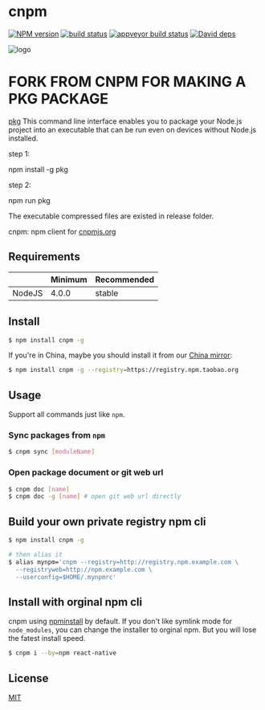 cnpm
=======

[![NPM version][npm-image]][npm-url]
[![build status][travis-image]][travis-url]
[![appveyor build status][appveyor-image]][appveyor-url]
[![David deps][david-image]][david-url]

[npm-image]: https://img.shields.io/npm/v/cnpm.svg?style=flat
[npm-url]: https://npmjs.org/package/cnpm
[travis-image]: https://img.shields.io/travis/cnpm/cnpm.svg?style=flat
[travis-url]: https://travis-ci.org/cnpm/cnpm
[appveyor-image]: https://ci.appveyor.com/api/projects/status/17kfr8eitdi7rljr?svg=true
[appveyor-url]: https://ci.appveyor.com/project/fengmk2/urllib
[david-image]: https://img.shields.io/david/cnpm/cnpm.svg?style=flat
[david-url]: https://david-dm.org/cnpm/cnpm

![logo](https://raw.github.com/cnpm/cnpmjs.org/master/logo.png)

# FORK FROM CNPM FOR MAKING A PKG PACKAGE

[pkg](https://www.npmjs.com/package/pkg) This command line interface enables you to package your Node.js project into an executable that can be run even on devices without Node.js installed.

step 1:

npm install -g pkg


step 2:

npm run pkg


The executable compressed files are existed in release folder.


cnpm: npm client for [cnpmjs.org](https://cnpmjs.org)



## Requirements

|        | Minimum | Recommended |
|--------|---------|-------------|
| NodeJS | 4.0.0   | stable      |

## Install

```bash
$ npm install cnpm -g
```

If you're in China, maybe you should install it from our [China mirror](https://npm.taobao.org):

```bash
$ npm install cnpm -g --registry=https://registry.npm.taobao.org
```

## Usage

Support all commands just like `npm`.

### Sync packages from `npm`

```bash
$ cnpm sync [moduleName]
```

### Open package document or git web url

```bash
$ cnpm doc [name]
$ cnpm doc -g [name] # open git web url directly
```

## Build your own private registry npm cli

```bash
$ npm install cnpm -g

# then alias it
$ alias mynpm='cnpm --registry=http://registry.npm.example.com \
  --registryweb=http://npm.example.com \
  --userconfig=$HOME/.mynpmrc'
```

## Install with orginal npm cli

cnpm using [npminstall](https://github.com/cnpm/npminstall) by default.
If you don't like symlink mode for `node_modules`, you can change the installer to orginal npm.
But you will lose the fatest install speed.

```bash
$ cnpm i --by=npm react-native
```

## License

[MIT](LICENSE.txt)
